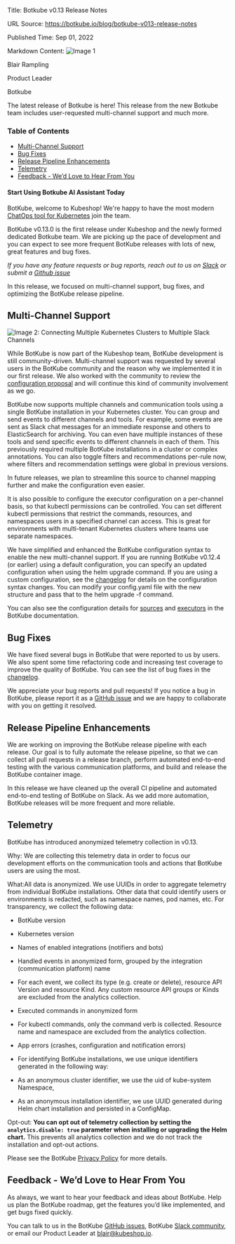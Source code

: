 Title: Botkube v0.13 Release Notes

URL Source: https://botkube.io/blog/botkube-v013-release-notes

Published Time: Sep 01, 2022

Markdown Content:
![Image 1](https://assets-global.website-files.com/634fabb21508d6c9db9bc46f/636df3edbf5389368f6bef9c_cYbM1beBC5tQnSPVfaXCg_W9tkHugByZV2TOleN6pTw.jpeg)

Blair Rampling

Product Leader

Botkube

The latest release of Botkube is here! This release from the new Botkube team includes user-requested multi-channel support and much more.

### Table of Contents

*   [Multi-Channel Support](#multi-channel-support)
*   [Bug Fixes](#bug-fixes)
*   [Release Pipeline Enhancements](#release-pipeline-enhancements)
*   [Telemetry](#telemetry)
*   [Feedback - We’d Love to Hear From You](#feedback-we-d-love-to-hear-from-you)

#### Start Using Botkube AI Assistant Today

BotKube, welcome to Kubeshop! We're happy to have the most modern [ChatOps tool for Kubernetes](http://botkube.io/) join the team.

BotKube v0.13.0 is the first release under Kubeshop and the newly formed dedicated Botkube team. We are picking up the pace of development and you can expect to see more frequent BotKube releases with lots of new, great features and bug fixes.

_If you have any feature requests or bug reports, reach out to us on [Slack](http://join.botkube.io/) or submit a [Github issue](https://github.com/kubeshop/botkube/issues)_

In this release, we focused on multi-channel support, bug fixes, and optimizing the BotKube release pipeline.

Multi-Channel Support
---------------------

![Image 2: Connecting Multiple Kubernetes Clusters to Multiple Slack Channels](https://assets-global.website-files.com/634fabb21508d6c9db9bc46f/6360eb6a2fdfd662d24a9ca0_6310c1dc595cf2e50475bc23_2dGs46sYiazq09JJsR0RtJZwNSQPpS_FFV3EcATxfr7Om0vQQgafkiLDUdFNfVg31adYxk0VRVgyPxjr4nFPLENhF8XSeLPmBAAWVS6dDYtRkgat9EqCF5ApyMZyVhDBJX0cW0y9knrOPcDdSQIsRg.png)

While BotKube is now part of the Kubeshop team, BotKube development is still community-driven. Multi-channel support was requested by several users in the BotKube community and the reason why we implemented it in our first release. We also worked with the community to review the [configuration proposal](https://github.com/kubeshop/botkube/issues/628) and will continue this kind of community involvement as we go.

BotKube now supports multiple channels and communication tools using a single BotKube installation in your Kubernetes cluster. You can group and send events to different channels and tools. For example, some events are sent as Slack chat messages for an immediate response and others to ElasticSearch for archiving. You can even have multiple instances of these tools and send specific events to different channels in each of them. This previously required multiple BotKube installations in a cluster or complex annotations. You can also toggle filters and recommendations per-rule now, where filters and recommendation settings were global in previous versions.

In future releases, we plan to streamline this source to channel mapping further and make the configuration even easier.

It is also possible to configure the executor configuration on a per-channel basis, so that kubectl permissions can be controlled. You can set different kubectl permissions that restrict the commands, resources, and namespaces users in a specified channel can access. This is great for environments with multi-tenant Kubernetes clusters where teams use separate namespaces.

We have simplified and enhanced the BotKube configuration syntax to enable the new multi-channel support. If you are running BotKube v0.12.4 (or earlier) using a default configuration, you can specify an updated configuration when using the helm upgrade command. If you are using a custom configuration, see the [changelog](https://github.com/kubeshop/botkube/blob/main/CHANGELOG.md#v0130-2022-08-29) for details on the configuration syntax changes. You can modify your config.yaml file with the new structure and pass that to the helm upgrade -f command.

You can also see the configuration details for [sources](https://botkube.io/configuration/source/) and [executors](https://botkube.io/configuration/executor/) in the BotKube documentation.

Bug Fixes
---------

We have fixed several bugs in BotKube that were reported to us by users. We also spent some time refactoring code and increasing test coverage to improve the quality of BotKube. You can see the list of bug fixes in the [changelog](https://github.com/kubeshop/botkube/blob/main/CHANGELOG.md#v0130-2022-08-29).

We appreciate your bug reports and pull requests! If you notice a bug in BotKube, please report it as a [GitHub issue](https://github.com/kubeshop/botkube/issues) and we are happy to collaborate with you on getting it resolved.

Release Pipeline Enhancements
-----------------------------

We are working on improving the BotKube release pipeline with each release. Our goal is to fully automate the release pipeline, so that we can collect all pull requests in a release branch, perform automated end-to-end testing with the various communication platforms, and build and release the BotKube container image.

In this release we have cleaned up the overall CI pipeline and automated end-to-end testing of BotKube on Slack. As we add more automation, BotKube releases will be more frequent and more reliable.

Telemetry
---------

BotKube has introduced anonymized telemetry collection in v0.13.

Why: We are collecting this telemetry data in order to focus our development efforts on the communication tools and actions that BotKube users are using the most.

What:All data is anonymized. We use UUIDs in order to aggregate telemetry from individual BotKube installations. Other data that could identify users or environments is redacted, such as namespace names, pod names, etc. For transparency, we collect the following data:

*   BotKube version
    
*   Kubernetes version
    
*   Names of enabled integrations (notifiers and bots)
    
*   Handled events in anonymized form, grouped by the integration (communication platform) name
    
*   For each event, we collect its type (e.g. create or delete), resource API Version and resource Kind. Any custom resource API groups or Kinds are excluded from the analytics collection.
    
*   Executed commands in anonymized form
    
*   For kubectl commands, only the command verb is collected. Resource name and namespace are excluded from the analytics collection.
    
*   App errors (crashes, configuration and notification errors)
    
*   For identifying BotKube installations, we use unique identifiers generated in the following way:
    
*   As an anonymous cluster identifier, we use the uid of kube-system Namespace,
    
*   As an anonymous installation identifier, we use UUID generated during Helm chart installation and persisted in a ConfigMap.
    

Opt-out: **You can opt out of telemetry collection by setting the `analytics.disable: true` parameter when installing or upgrading the Helm chart.** This prevents all analytics collection and we do not track the installation and opt-out actions.

Please see the BotKube [Privacy Policy](https://botkube.io/privacy/) for more details.

Feedback - We’d Love to Hear From You
-------------------------------------

As always, we want to hear your feedback and ideas about BotKube. Help us plan the BotKube roadmap, get the features you’d like implemented, and get bugs fixed quickly.

You can talk to us in the BotKube [GitHub issues](https://github.com/kubeshop/botkube/issues), BotKube [Slack community](https://join.botkube.io/), or email our Product Leader at [blair@kubeshop.io](mailto:blair@kubeshop.io).
